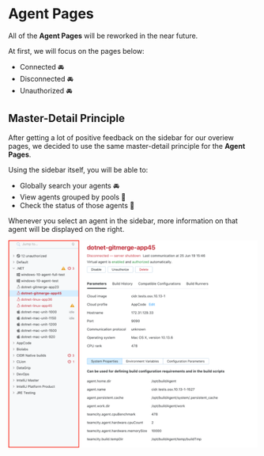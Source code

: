 # Agent Pages
All of the __Agent Pages__ will be reworked in the near future. 

At first, we will focus on the pages below: 
* Connected :oncoming_automobile:
* Disconnected :oncoming_automobile:
* Unauthorized :oncoming_automobile:

## Master-Detail Principle 
After getting a lot of positive feedback on the sidebar for our overiew pages, 
we decided to use the same master-detail principle for the __Agent Pages__.

Using the sidebar itself, you will be able to:
* Globally search your agents :oncoming_automobile:
* View agents grouped by pools :checkered_flag: 
* Check the status of those agents :checkered_flag: 

Whenever you select an agent in the sidebar, more information on that agent will 
be displayed on the right. 

<img src="Images/agent_page.png">
